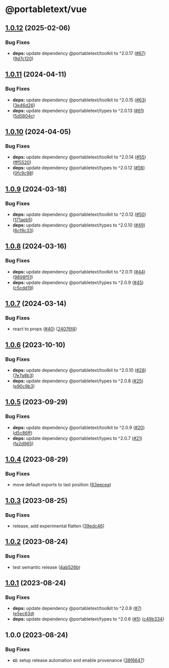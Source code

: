 # @portabletext/vue

## [1.0.12](https://github.com/portabletext/vue-portabletext/compare/v1.0.11...v1.0.12) (2025-02-06)


### Bug Fixes

* **deps:** update dependency @portabletext/toolkit to ^2.0.17 ([#67](https://github.com/portabletext/vue-portabletext/issues/67)) ([9d7c120](https://github.com/portabletext/vue-portabletext/commit/9d7c120e655382dc257fafe6b4ebc853ad41881f))

## [1.0.11](https://github.com/portabletext/vue-portabletext/compare/v1.0.10...v1.0.11) (2024-04-11)


### Bug Fixes

* **deps:** update dependency @portabletext/toolkit to ^2.0.15 ([#63](https://github.com/portabletext/vue-portabletext/issues/63)) ([3e46d26](https://github.com/portabletext/vue-portabletext/commit/3e46d261832a04e5f7caf3abb6cbfcf46425ae2d))
* **deps:** update dependency @portabletext/types to ^2.0.13 ([#61](https://github.com/portabletext/vue-portabletext/issues/61)) ([5d5804c](https://github.com/portabletext/vue-portabletext/commit/5d5804c5968d3ef52c29ef75c4f9f4afbc4da17f))

## [1.0.10](https://github.com/portabletext/vue-portabletext/compare/v1.0.9...v1.0.10) (2024-04-05)


### Bug Fixes

* **deps:** update dependency @portabletext/toolkit to ^2.0.14 ([#55](https://github.com/portabletext/vue-portabletext/issues/55)) ([fff5520](https://github.com/portabletext/vue-portabletext/commit/fff5520ef65e70521732b462aad314ab4bfd4239))
* **deps:** update dependency @portabletext/types to ^2.0.12 ([#56](https://github.com/portabletext/vue-portabletext/issues/56)) ([0fc9c98](https://github.com/portabletext/vue-portabletext/commit/0fc9c989d0089ca430e8c54a2c75a9655f8a2d6a))

## [1.0.9](https://github.com/portabletext/vue-portabletext/compare/v1.0.8...v1.0.9) (2024-03-18)


### Bug Fixes

* **deps:** update dependency @portabletext/toolkit to ^2.0.12 ([#50](https://github.com/portabletext/vue-portabletext/issues/50)) ([171aeb5](https://github.com/portabletext/vue-portabletext/commit/171aeb544754169fd5fa323f033d33aec0eeed11))
* **deps:** update dependency @portabletext/types to ^2.0.10 ([#49](https://github.com/portabletext/vue-portabletext/issues/49)) ([6cf8c33](https://github.com/portabletext/vue-portabletext/commit/6cf8c3386fc69bc771726a63efdab4929a84a7b0))

## [1.0.8](https://github.com/portabletext/vue-portabletext/compare/v1.0.7...v1.0.8) (2024-03-16)


### Bug Fixes

* **deps:** update dependency @portabletext/toolkit to ^2.0.11 ([#44](https://github.com/portabletext/vue-portabletext/issues/44)) ([9898f51](https://github.com/portabletext/vue-portabletext/commit/9898f51cc8b8e910dbd2082a44bccaf0d71e2b10))
* **deps:** update dependency @portabletext/types to ^2.0.9 ([#45](https://github.com/portabletext/vue-portabletext/issues/45)) ([c5cdd19](https://github.com/portabletext/vue-portabletext/commit/c5cdd1993caa87db7757266f983437876185e1f2))

## [1.0.7](https://github.com/portabletext/vue-portabletext/compare/v1.0.6...v1.0.7) (2024-03-14)


### Bug Fixes

* react to props ([#40](https://github.com/portabletext/vue-portabletext/issues/40)) ([24076f4](https://github.com/portabletext/vue-portabletext/commit/24076f4d6e758ba224ed62e9de6b32ab88efa74a))

## [1.0.6](https://github.com/portabletext/vue-portabletext/compare/v1.0.5...v1.0.6) (2023-10-10)


### Bug Fixes

* **deps:** update dependency @portabletext/toolkit to ^2.0.10 ([#28](https://github.com/portabletext/vue-portabletext/issues/28)) ([7e7a8b3](https://github.com/portabletext/vue-portabletext/commit/7e7a8b392e5a9376467fbb5206c5f91d5bca50b3))
* **deps:** update dependency @portabletext/types to ^2.0.8 ([#25](https://github.com/portabletext/vue-portabletext/issues/25)) ([e90c9b3](https://github.com/portabletext/vue-portabletext/commit/e90c9b3ade9477637d9548b757646a5333022c0e))

## [1.0.5](https://github.com/portabletext/vue-portabletext/compare/v1.0.4...v1.0.5) (2023-09-29)


### Bug Fixes

* **deps:** update dependency @portabletext/toolkit to ^2.0.9 ([#20](https://github.com/portabletext/vue-portabletext/issues/20)) ([d5c86ff](https://github.com/portabletext/vue-portabletext/commit/d5c86ffab2ca8e1a2aecdbf0229c6e819b250dbc))
* **deps:** update dependency @portabletext/types to ^2.0.7 ([#21](https://github.com/portabletext/vue-portabletext/issues/21)) ([fa2d965](https://github.com/portabletext/vue-portabletext/commit/fa2d96548b879eb0257d0fa4f820abd2f7f50890))

## [1.0.4](https://github.com/portabletext/vue-portabletext/compare/v1.0.3...v1.0.4) (2023-08-29)

### Bug Fixes

- move default exports to last position ([63eecea](https://github.com/portabletext/vue-portabletext/commit/63eeceabbc68506fdd889f01d6242875f275e965))

## [1.0.3](https://github.com/portabletext/vue-portabletext/compare/v1.0.2...v1.0.3) (2023-08-25)

### Bug Fixes

- release, add experimental flatten ([39edc46](https://github.com/portabletext/vue-portabletext/commit/39edc4666bd397ccaa68224705e76f6eb1547745))

## [1.0.2](https://github.com/portabletext/vue-portabletext/compare/v1.0.1...v1.0.2) (2023-08-24)

### Bug Fixes

- test semantic release ([4ab526b](https://github.com/portabletext/vue-portabletext/commit/4ab526b11345fa20849c75c2cbf4155148aa3e3e))

## [1.0.1](https://github.com/portabletext/vue-portabletext/compare/v1.0.0...v1.0.1) (2023-08-24)

### Bug Fixes

- **deps:** update dependency @portabletext/toolkit to ^2.0.8 ([#7](https://github.com/portabletext/vue-portabletext/issues/7)) ([e5ec63d](https://github.com/portabletext/vue-portabletext/commit/e5ec63d989909727cc7690d06fea668e00ee63d8))
- **deps:** update dependency @portabletext/types to ^2.0.6 ([#5](https://github.com/portabletext/vue-portabletext/issues/5)) ([c49b334](https://github.com/portabletext/vue-portabletext/commit/c49b3348db24a85a0dc2ccb420e3dd150667aa48))

## 1.0.0 (2023-08-24)

### Bug Fixes

- **ci:** setup release automation and enable provenance ([38f6647](https://github.com/portabletext/vue-portabletext/commit/38f66478336b2542278eb3b66536a0ca508b22e8))
